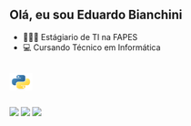 ## Olá, eu sou Eduardo Bianchini
- 👨🏻‍💻 Estágiario de TI na FAPES
- 💻 Cursando Técnico em Informática
<div style="display: inline_block"><br>
  <img align="center" alt="Bianchini-Python" height="30" width="40" src="https://raw.githubusercontent.com/devicons/devicon/master/icons/python/python-original.svg">


  ##
<div> 
 <a href="https://discord.gg/wagxzStdcR" target="_blank"><img src="https://img.shields.io/badge/Discord-7289DA?style=for-the-badge&logo=discord&logoColor=white" target="_blank"></a> 
  <a href = "mailto:eduardobianchinimccn@gmail.com"><img src="https://img.shields.io/badge/-Gmail-%23333?style=for-the-badge&logo=gmail&logoColor=white" target="_blank"></a>
  <a href="https://www.linkedin.com/in/eduardo-bianchini-78904531b/" target="_blank"><img src="https://img.shields.io/badge/-LinkedIn-%230077B5?style=for-the-badge&logo=linkedin&logoColor=white" target="_blank"></a> 
  
</div>
